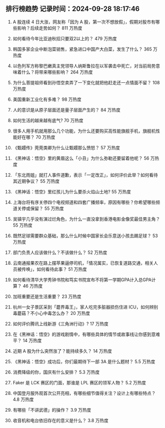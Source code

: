 
## 排行榜趋势 记录时间：2024-09-28 18:17:46
  
  1. A 股连续 4 日大涨，网友称「因为 A 股，第一次不想放假」，假期对股市有哪些影响？后续走势如何？ 811 万热度
    
  2. 如何看待今年比亚迪秋招只要双2以上的？ 479 万热度
    
  3. 韩国多家企业中断泡菜销售，紧急进口中国产大白菜，发生了什么？ 365 万热度
    
  4. 以色列军方称黎巴嫩真主党领导人纳斯鲁拉在以军袭击中死亡，对当前局势意味着什么？将带来哪些影响？ 264 万热度
    
  5. 为什么菩提祖师看到孙悟空卖弄了一下变化就把他赶走还一点情面不留？ 108 万热度
    
  6. 美国重新工业化有多难？ 98 万热度
    
  7. 人的意识是从原子层面还是量子层面产生的？ 84 万热度
    
  8. 如何生活的越来越有底气? 70 万热度
    
  9. 很多人用手机就用那么几个功能，为什么还要购买高性能旗舰手机，旗舰机性能好在哪？ 70 万热度
    
  10. 《甄嬛传》莞莞类卿为什么让甄嬛那么愤怒？ 57 万热度
    
  11. 《黑神话：悟空》里的黄眉这么「小丑」为什么弥勒还要留着他呢？ 56 万热度
    
  12. 「东北雨姐」就打人事件道歉，表示「一定改正」，如何评价此举？如何看待其近期争议？ 55 万热度
    
  13. 《黑神话：悟空》里红孩儿为什么要杀火焰山土地? 55 万热度
    
  14. 上海台将有序关停四个电视频道和四套广播频率，原因有哪些？你希望哪些频道关停或保留？ 55 万热度
    
  15. 吴镇宇几乎没有演过烂角色，为什么一直没拿到香港电影金像奖最佳男主角？ 55 万热度
    
  16. 既然足球需要群众基础，那么什么时候中国家长会乐意送小孩去踢足球？ 53 万热度
    
  17. 部门负责人应该做什么？不该做什么？ 52 万热度
    
  18. 云南通报果农在路上摆苹果逼停司机，「情况属实，已恢复道路交通，相关人员被传唤」，如何看待此事？ 51 万热度
    
  19. 如何看待清华大学秀钟书院和笃实书院宣布不将第一学期GPA计入总GPA计算？ 46 万热度
    
  20. 加班重要还是生活重要？ 23 万热度
    
  21. 杭州一女子景区采到「蘑界毒王」，家人吃完多脏器损伤住进 ICU，如何辨别毒蘑菇？不小心中毒怎么办？ 20 万热度
    
  22. 如何评价腾讯上线新游《三角洲行动》? 17 万热度
    
  23. 在《黑神话：悟空》的游戏剧情中，有哪些具体的情节或故事线让你感到意难平？ 14 万热度
    
  24. 近期 A 股为什么突然涨了？能持续多久？ 14 万热度
    
  25. 《黑神话：悟空》成功后，你们最期待下一部 3A 是什么题材？ 5.5 万热度
    
  26. 消费降级的你，国庆有什么安排？ 5.3 万热度
    
  27. Faker 是 LCK 赛区的门面，那谁是 LPL 赛区的领军人物？ 5.2 万热度
    
  28. 中国登月服外观首次公开亮相，有哪些细节值得关注？设计上有哪些特点？ 4.8 万热度
    
  29. 有哪些「不讲武德」的操作？ 3.9 万热度
    
  30. 收音机和电台依旧存在的意义是什么？ 3.8 万热度
    